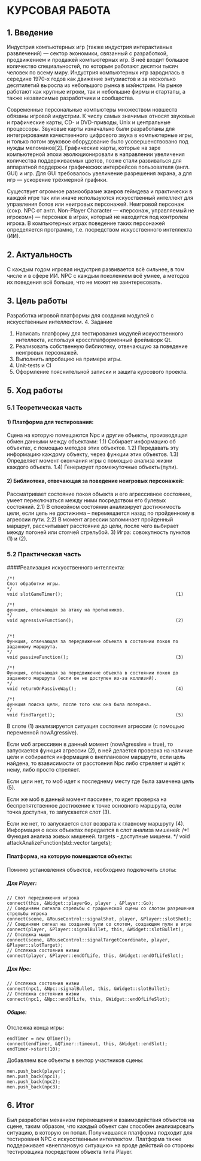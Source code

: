 # КУРСОВАЯ РАБОТА

## 1.	Введение

Индустрия компьютерных игр (также индустрия интерактивных развлечений) — сектор экономики, связанный с разработкой, продвижением и продажей компьютерных игр. В неё входит большое количество специальностей, по которым работают десятки тысяч человек по всему миру.
Индустрия компьютерных игр зародилась в середине 1970-х годов как движение энтузиастов и за несколько десятилетий выросла из небольшого рынка в мэйнстрим. На рынке работают как крупные игроки, так и небольшие фирмы и стартапы, а также независимые разработчики и сообщества.

Современные персональные компьютеры множеством новшеств обязаны игровой индустрии. К числу самых значимых относят звуковые и графические карты, CD- и DVD-приводы, Unix и центральные процессоры.
Звуковые карты изначально были разработаны для интегрирования качественного цифрового звука в компьютерные игры, и только потом звуковое оборудование было усовершенствовано под нужды меломанов[2].
Графические карты, которые на заре компьютерной эпохи эволюционировали в направлении увеличения количества поддерживаемых цветов, позже стали развиваться для аппаратной поддержки графических интерфейсов пользователя (англ. GUI) и игр. Для GUI требовалось увеличение разрешения экрана, а для игр — ускорение трёхмерной графики.

Существует огромное разнообразие жанров геймдева и практически в каждой игре так или иначе используются искусственный интеллект для управления ботов или неигровых персонажей.
Неигровой персонаж (сокр. NPC от англ. Non-Player Character — «персонаж, управляемый не игроком») — персонаж в играх, который не находится под контролем игрока. В компьютерных играх поведение таких персонажей определяется програмно, т.е. посредством искусственного интеллекта (ИИ).

## 2.	Актуальность

С каждым годом игровая индустрия развивается всё сильнее, в том числе и в сфере ИИ. NPC с каждым поколением всё умнее, а методов их поведения всё больше, что не может не заинтересовать.  


## 3.	Цель работы

Разработка игровой платформы для создания модулей с искусственным интеллектом.
4.	Задание

1)	Написать платформу для тестирования модулей искусственного интеллекта, используя кроссплатформенный фреймворк Qt.
2)	Реализовать собственную библиотеку, отвечающую за поведение неигровых персонажей.
3)	Выполнить апробацию на примере игры.
4)	Unit-tests и CI
5)	Оформление пояснительной записки и защита курсового проекта.

## 5.	Ход работы

### 5.1	Теоретическая часть

#### 1)	Платформа для тестирования:
Сцена на которую помещаются Npc и другие объекты, производящая обмен данными между объектами: 
1.1)	Собирает информацию об объектах, с помощью методов этих объектов.
1.2)	Передавать эту информацию каждому объекту, через функции этих объектов.
1.3)	Определяет момент окончания игры с помощью анализа жизни каждого объекта.
1.4)	Генерирует промежуточные объекты(пули).
 
#### 2)	Библиотека, отвечающая за поведение неигровых персонажей:
Рассматривает состояние покоя объекта и его агрессивное состояние, умеет переключаться между ними посредством его булевых состояний.
2.1) В спокойном состоянии анализирует достижимость цели, если цель не достижима – перемещается назад по пройденному в агрессии пути.
2.2) В момент агрессии запоминает пройденный маршрут, рассчитывает расстояние до цели, после чего выбирает между погоней или стоячей стрельбой.
3)	Игра: совокупность пунктов (1) и (2).

### 5.2	Практическая часть

####Реализация искусственного интеллекта:
```
/*!
Слот обработки игры.
*/
void slotGameTimer();                                          (1)                                                                    

/*!
функция, отвечающая за атаку на противников.
*/
void agressiveFunction();                                      (2)


/*!
Функция, отвечающая за передвижение объекта в состоянии покоя по заданному маршрута.
*/
void passiveFunction();                                        (3)

/*!
Функция, отвечающая за передвижение объекта в состоянии покоя до заданного маршрута (если он не доступен из-за коллизий).
*/
void returnOnPassiveWay();                                     (4)

/*!
функция поиска цели, после того как она была потеряна.
*/
void findTarget();                                             (5)
```
В слоте (1) анализируется ситуация состояния агрессии (с помощью переменной nowAgressive).
 
Если моб агрессивен в данный момент (nowAgressive = true), то запускается функция агрессии (2), в ней делается проверка на наличие цели и собирается информация о внеплановом маршруте, если цель найдена, то взависимости от расстояния Npc либо стреляет и идёт к нему, либо просто стреляет. 
 
Если цели нет, то моб идет к последнему месту где была замечена цель (5).
 
Если же моб в данный момент пассивен, то идет проверка на беспрепятственное достижение к точке основного маршрута, если точка доступна, то запускается слот (3).
 
Если же нет, то запускается слот возврата к главному маршруту (4).
Информация о всех объектах передается в слот анализа мишеней:
/*!
Функция анализа живых мишеней.
targets - доступные мишени.
*/
void attackAnalizeFunction(std::vector <Target> targets);



#### Платформа, на которую помещаются объекты:

 Помимо установления объектов, необходимо подключить слоты:

##### Для Player:
```
// Слот передвижения игрока
connect(this, &Widget::playerGo, player , &Player::Go);
// Соединяем сигнала стрельбы с графической сцены со слотом разрешения стрельбы игрока
connect(scene, &MouseControl::signalShot, player, &Player::slotShot);
// Соединяем сигнал на создание пули со слотом, создающим пули в игре
connect(player, &Player::signalBullet, this, &Widget::slotBullet);
// Отслежка мыши
connect(scene, &MouseControl::signalTargetCoordinate, player, &Player::slotTarget);
// Отслежка состояния жизни
connect(player, &Player::endOfLife, this, &Widget::endOfLifeSlot);
```
##### Для Npc:
```
// Отслежка состояния жизни
connect(npc1, &Npc::signalBullet, this, &Widget::slotBullet);
// Отслежка состояния жизни
connect(npc1, &Npc::endOfLife, this, &Widget::endOfLifeSlot);
```
##### Общие: 
Отслежка конца игры:
```
endTimer = new QTimer();
connect(endTimer, &QTimer::timeout, this, &Widget::endSlot);
endTimer->start(10);
```
Добавляем все объекты в вектор участников сцены:
```
men.push_back(player);
men.push_back(npc1);
men.push_back(npc2);
men.push_back(npc3);
```
## 6.	Итог

Был разработан механизм перемещения и взаимодействия объектов на сцене, таким образом,
что каждый объект сам способен анализировать ситуацию, в которую он попал.
Получившаяся платформа подходит для тестированя NPC с искусственным интеллектом.
Платформа также поддерживает «внеплановую ситуацию» на вроде действий со стороны
тестировщика посредством объекта типа Player. 
